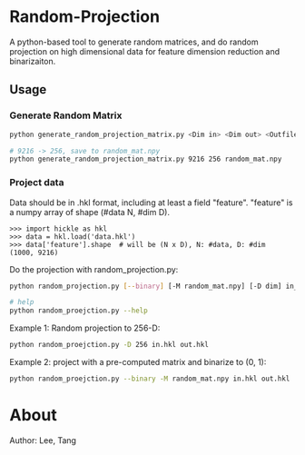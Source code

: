 # Random-Projection

A python-based tool to generate random matrices, and do random projection on high dimensional data for feature dimension reduction and binarizaiton.

## Usage

### Generate Random Matrix

```bash
python generate_random_projection_matrix.py <Dim in> <Dim out> <Outfile>

# 9216 -> 256, save to random_mat.npy
python generate_random_projection_matrix.py 9216 256 random_mat.npy
```

### Project data

Data should be in .hkl format, including at least a field "feature". "feature" is a numpy array of shape (#data N, #dim D).

```
>>> import hickle as hkl
>>> data = hkl.load('data.hkl')
>>> data['feature'].shape  # will be (N x D), N: #data, D: #dim
(1000, 9216)
```

Do the projection with random_projection.py:

```bash
python random_projection.py [--binary] [-M random_mat.npy] [-D dim] in_data.hkl out_data.hkl

# help
python random_proejction.py --help
```

Example 1: Random projection to 256-D:

```bash
python random_proejction.py -D 256 in.hkl out.hkl
```

Example 2: project with a pre-computed matrix and binarize to (0, 1):

```bash
python random_proejction.py --binary -M random_mat.npy in.hkl out.hkl
```

# About

Author: Lee, Tang
